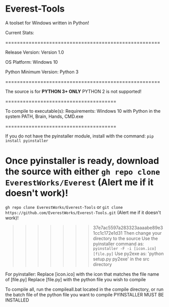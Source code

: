 # Everest-Tools
A toolset for Windows written in Python! 

Current Stats:

=====================================================

Release Version: Version 1.0

OS Platform: Windows 10

Python Minimum Version: Python 3

=====================================================

The source is for **PYTHON 3+ ONLY** PYTHON 2 is not supported!

======================================

To compile to executable(s):
Requirements:
Windows 10 with Python in the system PATH, 
Brain, 
Hands, 
CMD.exe

======================================

If you do not have the pyinstaller module, install with the command: 
`pip install pyinstaller`

Once pyinstaller is ready, download the source with either
`gh repo clone EverestWorks/Everest` (Alert me if it doesn't work)!
=======
`gh repo clone EverestWorks/Everest-Tools` or `git clone https://github.com/EverestWorks/Everest-Tools.git` (Alert me if it doesn't work)!
>>>>>>> 37e7ac5597a283323aaaabe89e31cc1c172e1d31
Then change your directory to the source
Use the pyinstaller command as: 
`pyinstaller -F -i [icon.ico] [file.py]`
Use py2exe as:
'python setup.py py2exe' in the src directory

For pyinstaller:
Replace [icon.ico] with the icon that matches the file name of [file.py]
Replace [file.py] with the python file you wish to compile

To compile all, run the compileall.bat located in the compile directory, or run the batch file of the python file you want to compile
PYINSTALLER MUST BE INSTALLED

